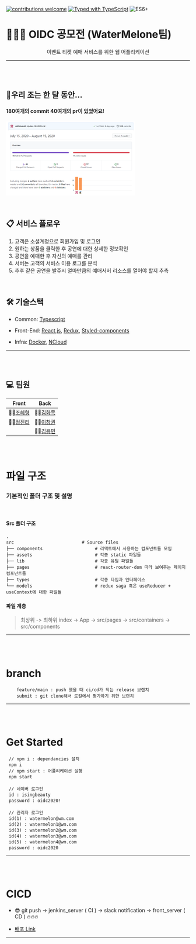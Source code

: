 [![contributions welcome](https://img.shields.io/badge/contributions-welcome-brightgreen.svg?style=flat)](https://github.com/dwyl/esta/issues)
[![Typed with TypeScript](https://badgen.net/badge/icon/Typed?icon=typescript&label&labelColor=555555&color=blue)](https://github.com/microsoft/TypeScript) <img src="https://camo.githubusercontent.com/567e52200713e0f0c05a5238d91e1d096292b338/68747470733a2f2f696d672e736869656c64732e696f2f62616467652f65732d362b2d627269676874677265656e2e737667" width="45" title="ES6+">

# 👨‍👧‍👧 OIDC 공모전 (WaterMelone팀)

<div align="center"> 
이벤트 티켓 예매 서비스를 위한 웹 어플리케이션
</div>

---

\
\
[]()

## 🔖우리 조는 한 달 동안...

#### 180여개의 **commit** 40여개의 **pr**이 있었어요!

<div align="center" style="display:flex;">
	<img src="./readmeImg/commits.png" width="70%"/>
</div>

<div align="center" style="display:flex;">
	<img src="./readmeImg/branchissue.PNG" width="70%"/>
</div>

\
[]()

## 📋 서비스 플로우

1. 고객은 소셜계정으로 회원가입 및 로그인
2. 원하는 상품을 클릭한 후 공연에 대한 상세한 정보확인
3. 공연을 예매한 후 자신의 예매를 관리
4. 서버는 고객의 서비스 이용 로그를 분석
5. 추후 같은 공연을 발주시 얼마만큼의 예매서버 리소스를 열어야 할지 추측

\
[]()

## 🛠 기술스택

- Common: [Typescript](https://www.typescriptlang.org/)

- Front-End: [React.js](https://ko.reactjs.org/), [Redux](https://redux.js.org/), [Styled-components](https://styled-components.com/)

- Infra: [Docker](https://www.docker.com/), [NCloud](https://www.ncloud.com/)

---

\
\
[]()

## 💻 팀원

| **Front**                                  | **Back**                                   |
| ------------------------------------------ | ------------------------------------------ |
| 👨‍💻[조혜형](https://github.com/JoDMsoluth)  | 👩‍💻[김화목](https://github.com/hwamoc)      |
| 👩‍💻[정진리](https://github.com/JinleeJeong) | 👩‍💻[이창권](https://github.com/changgunyee) |
|                                            | 👨‍💻[김용민](https://github.com/ymink716)    |

\
\
[]()

# 파일 구조

### 기본적인 폴더 구조 및 설명

<br>

#### Src 폴더 구조

    .
    src                   		 # Source files
    ├── components                    # 리액트에서 사용하는 컴포넌트들 모임
    ├── assets                        # 각종 static 파일들
    ├── lib                           # 각종 유틸 파일들
    ├── pages                         # react-router-dom 따라 보여주는 페이지 컴포넌트들
    ├── types                         # 각종 타입과 인터페이스
    └── models                        # redux saga 혹은 useReducer + useContext에 대한 파일들

#### 파일 계층

> 최상위 -> 최하위
> index -> App -> src/pages -> src/containers -> src/components

---

\
\
[]()

# branch

```
	feature/main : push 했을 때 ci/cd가 되는 release 브랜치
	submit : git clone해서 로컬에서 평가하기 위한 브랜치
```

---

\
\
[]()

# Get Started
```javavscript
 // npm i : dependancies 설치
 npm i 
 // npm start : 어플리케이션 실행
 npm start
 
 // 네이버 로그인
 id : isingbeauty
 password : oidc2020!
 
 // 관리자 로그인
 id(1) : watermelon@wm.com
 id(2) : watermelon1@wm.com
 id(3) : watermelon2@wm.com
 id(4) : watermelon3@wm.com
 id(5) : watermelon4@wm.com
 password : oidc2020
```

---

\
\
[]()

# CICD

- 😎 git push -> jenkins_server ( CI ) -> slack notification -> front_server ( CD ) :fire::fire::fire:

- [배포 Link](http://101.101.218.225/)

---
